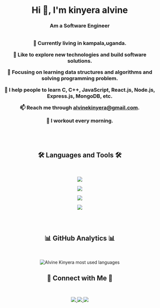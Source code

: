 
<h1 align="center">Hi 👋, I'm kinyera alvine</h1>
<h3 align="center">  Am a Software Engineer 
<br/>



<br/>

:round_pushpin: Currently living in **kampala,uganda**.

<!-- :mortar_board: I am currently doing  **university (Computer Science, University of the People)**. -->

<!-- :briefcase: I'm currently doing a part- time job at **Remotasks** as a **Software Engineer**. -->

:book: Like to explore **new technologies** and build **software solutions**.

:seedling: Focusing on learning **data structures and algorithms** and solving **programming problem**.

<!-- 🤝  I’m looking for help with **fixing bugs.** -->



🏫 I help people to learn **C, C++, JavaScript, React.js, Node.js, Express.js, MongoDB**, etc.

📫 Reach me through **alvinekinyera@gmail.com**.


<!-- ⚡  Fun fact **I'm idle so that I always try to code short.** -->

:runner: I workout **every morning**.

<!-- end about me -->

<br/>
<br/>

<!-- language & tools -->
<h2 align="center">🛠 Languages and Tools 🛠</h2>
<br/>
<p align="center">
  <img src="https://skillicons.dev/icons?i=c,cpp,javascript,typescript" />
</p>
<p align="center">
  <img src="https://skillicons.dev/icons?i=react,next,redux,html,css,bootstrap,tailwind" />
</p>
<p align="center">
  <img src="https://skillicons.dev/icons?i=nodejs,express,mongodb" />
</p>
<p align="center">
  <img src="https://skillicons.dev/icons?i=git,github,vscode,linux" />
</p>
<!-- end language & tools -->

<br/>
<br/>

<!-- github analytics -->
<h2 align="center"> 📊 GitHub Analytics 📊 </h2>
<br/>
<p align="center">
  <img align="center" src="https://github-readme-stats.vercel.app/api/top-langs?username=mustaquenadim&langs_count=8&layout=compact&card_width=445&title_color=67e26d&text_color=ffffff&icon_color=67e26d&bg_color=003855&hide_border=true" alt="Alvine Kinyera most used languages" />
</p>


<!-- connect with me -->
<h2 align="center">🔗 Connect with Me 🔗</h2>

<br/>

<p align="center">
  <a href="https://www.linkedin.com/in/kinyera-alvine-8a0a10219/">
    <img src="https://skillicons.dev/icons?i=linkedin" />
  </a>
  <a href="https://twitter.com/AlvineKinyera/">
    <img src="https://skillicons.dev/icons?i=twitter" />
  </a>
  <a href="https://www.instagram.com/kinyeraalvine/">
    <img src="https://skillicons.dev/icons?i=instagram" />
  </a>
</p>
<!-- end connect with me -->


